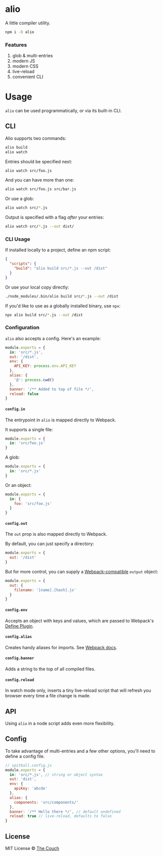 # alio
A little compiler utility.

```bash
npm i -D alio
```

### Features
1. glob & multi-entries
2. modern JS
3. modern CSS
4. live-reload
5. convenient CLI

# Usage
`alio` can be used programmatically, or via its built-in CLI.

## CLI
Alio supports two commands:
```bash
alio build
alio watch
```
Entries should be specified next:
```bash
alio watch src/foo.js
```
And you can have more than one:
```bash
alio watch src/foo.js src/bar.js
```
Or use a glob:
```bash
alio watch src/*.js
```
Output is specified with a flag *after* your entries:
```bash
alio watch src/*.js --out dist/
```

### CLI Usage
If installed locally to a project, define an npm script:
```json
{
  "scripts": {
    "build": "alio build src/*.js --out /dist"
  }
}
```
Or use your local copy directly:
```bash
./node_modules/.bin/alio build src/*.js --out /dist
```
If you'd like to use as a globally installed binary, use `npx`:
```bash
npx alio build src/*.js --out /dist
```

### Configuration
`alio` also accepts a config. Here's an example:
```javascript
module.exports = {
  in: 'src/*.js',
  out: '/dist',
  env: {
    API_KEY: process.env.API_KEY
  },
  alias: {
    '@': process.cwd()
  },
  banner: '/** Added to top of file */',
  reload: false
}
```

#### `config.in`
The entrypoint in `alio` is mapped directly to Webpack.

It supports a single file:
```javascript
module.exports = {
  in: 'src/foo.js'
}
```
A glob:
```javascript
module.exports = {
  in: 'src/*.js'
}
```
Or an object:
```javascript
module.exports = {
  in: {
    foo: 'src/foo.js'
  }
}
```

#### `config.out`
The `out` prop is also mapped directly to Webpack.

By default, you can just specify a directory:
```javascript
module.exports = {
  out: '/dist'
}
```
But for more control, you can supply a
[Webpack-compatible](https://webpack.js.org/concepts/output/) `output` object:
```javascript
module.exports = {
  out: {
    filename: '[name].[hash].js'
  }
}
```

#### `config.env`
Accepts an object with keys and values, which are passed to Webpack's [Define
Plugin](https://webpack.js.org/plugins/define-plugin/).

#### `config.alias`
Creates handy aliases for imports. See [Webpack
docs](https://webpack.js.org/configuration/resolve/#resolvealias).

#### `config.banner`
Adds a string to the top of all compiled files.

#### `config.reload`
In watch mode only, inserts a tiny live-reload script that will refresh you
browser every time a file change is made.

## API
Using `alio` in a node script adds even more flexibility.

## Config
To take advantage of multi-entries and a few other options, you'll need to
define a config file.

```javascript
// spitball.config.js
module.exports = {
  in: 'src/*.js', // string or object syntax
  out: 'dist',
  env: {
    apiKey: 'abcde'
  },
  alias: {
    components: 'src/components/'
  },
  banner: '/** Hello there */', // default undefined
  reload: true // live-reload, defaults to false
}
```

## License
MIT License © [The Couch](https://thecouch.nyc)
